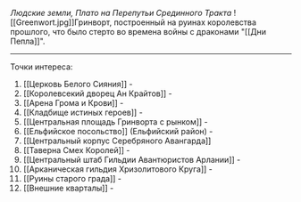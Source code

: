 *Людские земли, Плато на Перепутьи Срединного Тракта*
![[Greenwort.jpg]]Гринворт, построенный на руинах королевства прошлого, что было стерто во времена войны с драконами "[[Дни Пепла]]".
___
Точки интереса:
1. [[Церковь Белого Сияния]] -
2. [[Королевсекий дворец Ан Крайтов]] - 
3. [[Арена Грома и Крови]] - 
4. [[Кладбище истиных героев]] -
5. [[Центральная площадь Гринворта с рынком]] -
6. [[Ельфийское посольство]] (Ельфийский район) - 
7. [[Центральный корпус Серебряного Авангарда]]
8. [[Таверна Смех Королей]] -
9. [[Центральный штаб Гильдии Авантюристов Арлании]] - 
10. [[Арканическая гильдия Хризолитового Круга]] - 
11. [[Руины старого града]] - 
12. [[Внешние кварталы]] - 